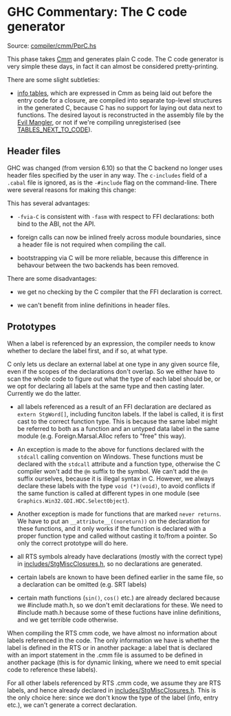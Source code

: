 # GHC Commentary: The C code generator


Source: [compiler/cmm/PprC.hs](/trac/ghc/browser/ghc/compiler/cmm/PprC.hs)


This phase takes [Cmm](commentary/compiler/cmm-type) and generates plain C code.  The C code generator is very simple these days, in fact it can almost be considered pretty-printing.


There are some slight subtleties:

- [info tables](commentary/rts/heap-objects#info-tables), which are expressed in Cmm as being laid out before the entry code for a
  closure, are compiled into separate top-level structures in the generated C, because C has no support for laying out data
  next to functions.  The desired layout is reconstructed in the assembly file by the [Evil Mangler](commentary/evil-mangler),
  or not if we're compiling unregisterised (see [TABLES_NEXT_TO_CODE](commentary/rts/heap-objects#)).

## Header files


GHC was changed (from version 6.10) so that the C backend no longer uses header files specified by the user in any way.  The `c-includes` field of a `.cabal` file is ignored, as is the `-#include` flag on the command-line.  There were several reasons for making this change:


This has several advantages:
  

- `-fvia-C` is consistent with `-fasm` with respect to FFI declarations:
  both bind to the ABI, not the API.

- foreign calls can now be inlined freely across module boundaries, since
  a header file is not required when compiling the call.

- bootstrapping via C will be more reliable, because this difference
  in behavour between the two backends has been removed.


  
There are some disadvantages:
  

- we get no checking by the C compiler that the FFI declaration
  is correct.

- we can't benefit from inline definitions in header files.

## Prototypes


When a label is referenced by an expression, the compiler needs to
know whether to declare the label first, and if so, at what type.


C only lets us declare an external label at one
type in any given source file, even if the scopes of the
declarations don't overlap.  So we either have to scan the whole code to figure out what the type of each label should be, or we opt for declaring all labels at the same type and then casting later.  Currently we do the latter.

- all labels referenced as a result of an FFI declaration
  are declared as `extern StgWord[]`, including funciton labels.
  If the label is called, it is first cast to the correct
  function type.  This is because the same label might be
  referred to both as a function and an untyped data label in
  the same module (e.g. Foreign.Marsal.Alloc refers to "free"
  this way).  

- An exception is made to the above for functions declared with
  the `stdcall` calling convention on Windows.  These functions must
  be declared with the `stdcall` attribute and a function type,
  otherwise the C compiler won't add the `@n` suffix to the symbol.
  We can't add the `@n` suffix ourselves, because it is illegal
  syntax in C.  However, we always declare these labels with the
  type `void (*)(void)`, to avoid conflicts if the same function
  is called at different types in one module (see `Graphics.Win32.GDI.HDC.SelectObject`).

- Another exception is made for functions that are marked `never returns`.  We
  have to put an `__attribute__((noreturn))` on the declaration for these functions,
  and it only works if the function is declared with a proper function type and
  called without casting it to/from a pointer.  So only the correct prototype
  will do here.

- all RTS symbols already have declarations (mostly with the correct
  type) in [includes/StgMiscClosures.h](/trac/ghc/browser/ghc/includes/StgMiscClosures.h), so no declarations are generated.

- certain labels are known to have been defined earlier in the same file,
  so a declaration can be omitted (e.g. SRT labels)

- certain math functions (`sin()`, `cos()` etc.) are already declared because
  we \#include math.h, so we don't emit declarations for these.  We need
  to \#include math.h because some of these fuctions have inline
  definitions, and we get terrible code otherwise.


When compiling the RTS cmm code, we have almost no information about
labels referenced in the code.  The only information we have is
whether the label is defined in the RTS or in another package: a label
that is declared with an import statement in the .cmm file is assumed
to be defined in another package (this is for dynamic linking, where
we need to emit special code to reference these labels).


For all other labels referenced by RTS .cmm code, we assume they are
RTS labels, and hence already declared in [includes/StgMiscClosures.h](/trac/ghc/browser/ghc/includes/StgMiscClosures.h).  This is
the only choice here: since we don't know the type of the label (info,
entry etc.), we can't generate a correct declaration.
